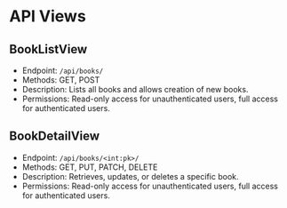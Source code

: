 # API Views

## BookListView
- Endpoint: `/api/books/`
- Methods: GET, POST
- Description: Lists all books and allows creation of new books.
- Permissions: Read-only access for unauthenticated users, full access for authenticated users.

## BookDetailView
- Endpoint: `/api/books/<int:pk>/`
- Methods: GET, PUT, PATCH, DELETE
- Description: Retrieves, updates, or deletes a specific book.
- Permissions: Read-only access for unauthenticated users, full access for authenticated users.